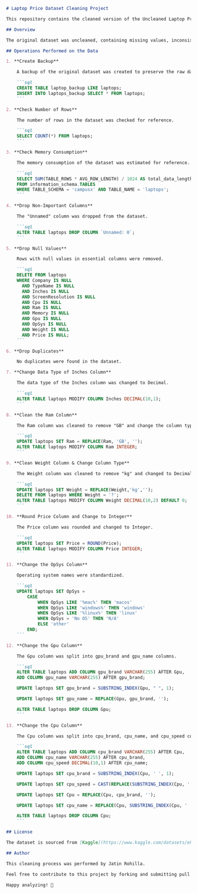 
```markdown
# Laptop Price Dataset Cleaning Project

This repository contains the cleaned version of the Uncleaned Laptop Price dataset, which was obtained from an online e-commerce website. The dataset includes information about various laptop models, such as their brand, screen size, processor, memory, storage capacity, operating system, and price.

## Overview

The original dataset was uncleaned, containing missing values, inconsistent formatting, and other errors that needed to be addressed before the data could be used for analysis or modeling. This project aimed to clean the dataset using MySQL queries to make it suitable for analysis.

## Operations Performed on the Data

1. **Create Backup**

    A backup of the original dataset was created to preserve the raw data.

    ```sql
    CREATE TABLE laptop_backup LIKE laptops;
    INSERT INTO laptops_backup SELECT * FROM laptops;
    ```

2. **Check Number of Rows**

    The number of rows in the dataset was checked for reference.

    ```sql
    SELECT COUNT(*) FROM laptops;
    ```

3. **Check Memory Consumption**

    The memory consumption of the dataset was estimated for reference.

    ```sql
    SELECT SUM(TABLE_ROWS * AVG_ROW_LENGTH) / 1024 AS total_data_length_kb
    FROM information_schema.TABLES
    WHERE TABLE_SCHEMA = 'campusx' AND TABLE_NAME = 'laptops';
    ```

4. **Drop Non-Important Columns**

    The "Unnamed" column was dropped from the dataset.

    ```sql
    ALTER TABLE laptops DROP COLUMN `Unnamed: 0`;
    ```

5. **Drop Null Values**

    Rows with null values in essential columns were removed.

    ```sql
    DELETE FROM laptops
    WHERE Company IS NULL
      AND TypeName IS NULL
      AND Inches IS NULL
      AND ScreenResolution IS NULL
      AND Cpu IS NULL
      AND Ram IS NULL
      AND Memory IS NULL
      AND Gpu IS NULL
      AND OpSys IS NULL
      AND Weight IS NULL
      AND Price IS NULL;
    ```

6. **Drop Duplicates**

    No duplicates were found in the dataset.

7. **Change Data Type of Inches Column**

    The data type of the Inches column was changed to Decimal.

    ```sql
    ALTER TABLE laptops MODIFY COLUMN Inches DECIMAL(10,1);
    ```

8. **Clean the Ram Column**

    The Ram column was cleaned to remove "GB" and change the column type to Integer.

    ```sql
    UPDATE laptops SET Ram = REPLACE(Ram, 'GB', '');
    ALTER TABLE laptops MODIFY COLUMN Ram INTEGER;
    ```

9. **Clean Weight Column & Change Column Type**

    The Weight column was cleaned to remove "kg" and changed to Decimal.

    ```sql
    UPDATE laptops SET Weight = REPLACE(Weight,'kg','');
    DELETE FROM laptops WHERE Weight = '?';
    ALTER TABLE laptops MODIFY COLUMN Weight DECIMAL(10,2) DEFAULT 0;
    ```

10. **Round Price Column and Change to Integer**

    The Price column was rounded and changed to Integer.

    ```sql
    UPDATE laptops SET Price = ROUND(Price);
    ALTER TABLE laptops MODIFY COLUMN Price INTEGER;
    ```

11. **Change the OpSys Column**

    Operating system names were standardized.

    ```sql
    UPDATE laptops SET OpSys =
        CASE
            WHEN OpSys LIKE '%mac%' THEN 'macos'
            WHEN OpSys LIKE 'windows%' THEN 'windows'
            WHEN OpSys LIKE '%linux%' THEN 'linux'
            WHEN OpSys = 'No OS' THEN 'N/A'
            ELSE 'other'
        END;
    ```

12. **Change the Gpu Column**

    The Gpu column was split into gpu_brand and gpu_name columns.

    ```sql
    ALTER TABLE laptops ADD COLUMN gpu_brand VARCHAR(255) AFTER Gpu,
    ADD COLUMN gpu_name VARCHAR(255) AFTER gpu_brand;

    UPDATE laptops SET gpu_brand = SUBSTRING_INDEX(Gpu, " ", 1);

    UPDATE laptops SET gpu_name = REPLACE(Gpu, gpu_brand, '');

    ALTER TABLE laptops DROP COLUMN Gpu;
    ```

13. **Change the Cpu Column**

    The Cpu column was split into cpu_brand, cpu_name, and cpu_speed columns.

    ```sql
    ALTER TABLE laptops ADD COLUMN cpu_brand VARCHAR(255) AFTER Cpu,
    ADD COLUMN cpu_name VARCHAR(255) AFTER cpu_brand,
    ADD COLUMN cpu_speed DECIMAL(10,1) AFTER cpu_name;

    UPDATE laptops SET cpu_brand = SUBSTRING_INDEX(Cpu, ' ', 1);

    UPDATE laptops SET cpu_speed = CAST(REPLACE(SUBSTRING_INDEX(Cpu, ' ', -1), 'GHz', '') AS DECIMAL(10,2));

    UPDATE laptops SET Cpu = REPLACE(Cpu, cpu_brand, '');

    UPDATE laptops SET cpu_name = REPLACE(Cpu, SUBSTRING_INDEX(Cpu, ' ', -1), '');

    ALTER TABLE laptops DROP COLUMN Cpu;
    ```

## License

The dataset is sourced from [Kaggle](https://www.kaggle.com/datasets/ehtishamsadiq/uncleaned-laptop-price-dataset) and is subject to the provided [license](https://creativecommons.org/publicdomain/zero/1.0/).

## Author

This cleaning process was performed by Jatin Rohilla. 

Feel free to contribute to this project by forking and submitting pull requests. If you have any questions or suggestions, please feel free to open an issue.

Happy analyzing! 🚀
```
